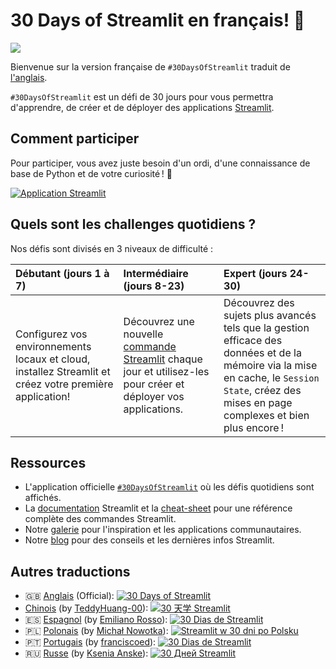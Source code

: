 # 30 Days of Streamlit en français! 🎈

<img src='3AF34648-C61D-47CE-9E56-C496C5A7C240.jpeg' hauteur=250>

Bienvenue sur la version française de `#30DaysOfStreamlit` traduit de [l'anglais](https://30days.streamlitapp.com/).

 `#30DaysOfStreamlit` est un défi de 30 jours pour vous permettra d'apprendre, de créer et de déployer des applications [Streamlit](https://streamlit.io).

## Comment participer

Pour participer, vous avez juste besoin d'un ordi, d'une connaissance de base de Python et de votre curiosité ! 🧠

[![Application Streamlit](https://static.streamlit.io/badges/streamlit_badge_black_white.svg)](https://30days-in-french.streamlitapp.com/)


## Quels sont les challenges quotidiens ?

Nos défis sont divisés en 3 niveaux de difficulté :

| Débutant (jours 1 à 7) | Intermédiaire (jours 8-23) | Expert (jours 24-30) |
| :--- | :---- | :--- |
| Configurez vos environnements locaux et cloud, installez Streamlit et créez votre première application!| Découvrez une nouvelle [commande Streamlit](https://docs.streamlit.io/library/api-reference) chaque jour et utilisez-les pour créer et déployer vos applications. | Découvrez des sujets plus avancés tels que la gestion efficace des données et de la mémoire via la mise en cache, le `Session State`, créez des mises en page complexes et bien plus encore !

## Ressources

- L'application officielle [`#30DaysOfStreamlit`](https://30days-in-french.streamlitapp.com/) où les défis quotidiens sont affichés.
- La [documentation](https://docs.streamlit.io/) Streamlit et la [cheat-sheet](https://docs.streamlit.io/library/cheatsheet) pour une référence complète des commandes Streamlit.
- Notre [galerie](https://streamlit.io/gallery) pour l'inspiration et les applications communautaires.
- Notre [blog](https://blog.streamlit.io/how-to-master-streamlit-for-data-science/) pour des conseils et les dernières infos Streamlit.

## Autres traductions

- 🇬🇧 [Anglais](https://github.com/streamlit/30days) (Official): [![30 Days of Streamlit](https://static.streamlit.io/badges/streamlit_badge_black_white.svg)](https://30days.streamlit.app)
- [Chinois](https://github.com/TeddyHuang-00/30days-Chinese) (by [TeddyHuang-00](https://github.com/TeddyHuang-00)): [![30 天学 Streamlit](https://static.streamlit.io/badges/streamlit_badge_black_white.svg)](https://30days-chinese.streamlit.app)
- 🇪🇸 [Espagnol](https://github.com/streamlit/30days-spanish/) (by [Emiliano Rosso](https://github.com/arraydude)): [![30 Dias de Streamlit](https://static.streamlit.io/badges/streamlit_badge_black_white.svg)](https://30days-in-spanish.streamlit.app/)
- 🇵🇱 [Polonais](https://github.com/streamlit/30days-polish) (by [Michał Nowotka](https://github.com/sfc-gh-mnowotka)): [![Streamlit w 30 dni po Polsku](https://static.streamlit.io/badges/streamlit_badge_black_white.svg)](https://w30dni.streamlit.app/)
- 🇵🇹 [Portugais](https://github.com/franciscoed/30days) (by [franciscoed](https://github.com/franciscoed)): [![30 Dias de Streamlit](https://static.streamlit.io/badges/streamlit_badge_black_white.svg)](https://30dias.streamlit.app/)
- 🇷🇺 [Russe](https://github.com/kseniaanske/30days) (by [Ksenia Anske](https://github.com/kseniaanske)): [![30 Дней Streamlit](https://static.streamlit.io/badges/streamlit_badge_black_white.svg)](https://30days-in-russian.streamlit.app/)
